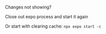 
Changes not showing?

Close out expo process and start it again

Or start with clearing cache: `npx expo start -c`